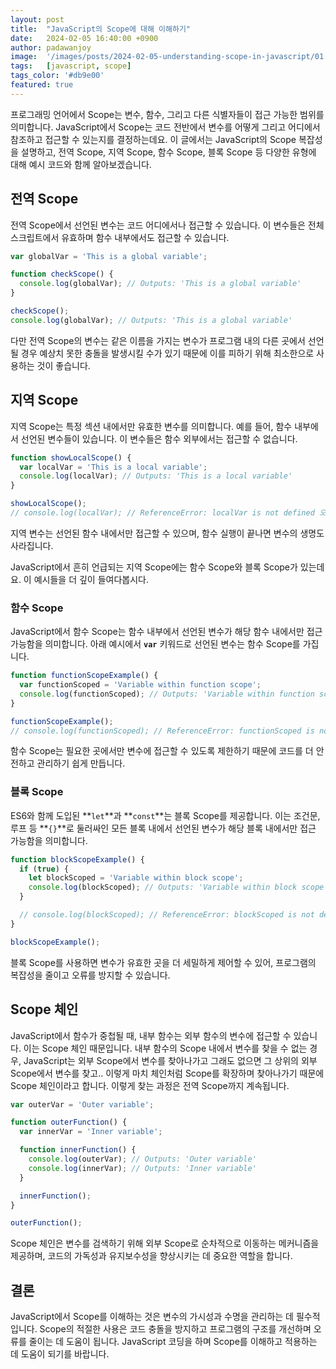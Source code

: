 ```yaml
---
layout: post
title:  "JavaScript의 Scope에 대해 이해하기"
date:   2024-02-05 16:40:00 +0900
author: padawanjoy
image:  '/images/posts/2024-02-05-understanding-scope-in-javascript/01.png'
tags:   [javascript, scope]
tags_color: '#db9e00'
featured: true
---
```

프로그래밍 언어에서 Scope는 변수, 함수, 그리고 다른 식별자들이 접근 가능한 범위를 의미합니다. JavaScript에서 Scope는 코드 전반에서 변수를 어떻게 그리고 어디에서 참조하고 접근할 수 있는지를 결정하는데요. 이 글에서는 JavaScript의 Scope 복잡성을 설명하고, 전역 Scope, 지역 Scope, 함수 Scope, 블록 Scope 등 다양한 유형에 대해 예시 코드와 함께 알아보겠습니다.

## 전역 Scope

전역 Scope에서 선언된 변수는 코드 어디에서나 접근할 수 있습니다. 이 변수들은 전체 스크립트에서 유효하며 함수 내부에서도 접근할 수 있습니다.

```javascript
var globalVar = 'This is a global variable';

function checkScope() {
  console.log(globalVar); // Outputs: 'This is a global variable'
}

checkScope();
console.log(globalVar); // Outputs: 'This is a global variable'
```

다만 전역 Scope의 변수는 같은 이름을 가지는 변수가 프로그램 내의 다른 곳에서 선언될 경우 예상치 못한 충돌을 발생시킬 수가 있기 때문에 이를 피하기 위해 최소한으로 사용하는 것이 좋습니다.

## 지역 Scope

지역 Scope는 특정 섹션 내에서만 유효한 변수를 의미합니다. 예를 들어, 함수 내부에서 선언된 변수들이 있습니다. 이 변수들은 함수 외부에서는 접근할 수 없습니다.

```javascript
function showLocalScope() {
  var localVar = 'This is a local variable';
  console.log(localVar); // Outputs: 'This is a local variable'
}

showLocalScope();
// console.log(localVar); // ReferenceError: localVar is not defined 오류 발생
```

지역 변수는 선언된 함수 내에서만 접근할 수 있으며, 함수 실행이 끝나면 변수의 생명도 사라집니다.

JavaScript에서 흔히 언급되는 지역 Scope에는 함수 Scope와 블록 Scope가 있는데요. 이 예시들을 더 깊이 들여다봅시다.

### 함수 Scope

JavaScript에서 함수 Scope는 함수 내부에서 선언된 변수가 해당 함수 내에서만 접근 가능함을 의미합니다. 아래 예시에서 **`var`** 키워드로 선언된 변수는 함수 Scope를 가집니다.

```javascript
function functionScopeExample() {
  var functionScoped = 'Variable within function scope';
  console.log(functionScoped); // Outputs: 'Variable within function scope'
}

functionScopeExample();
// console.log(functionScoped); // ReferenceError: functionScoped is not defined 오류 발생
```

함수 Scope는 필요한 곳에서만 변수에 접근할 수 있도록 제한하기 때문에 코드를 더 안전하고 관리하기 쉽게 만듭니다.

### 블록 Scope

ES6와 함께 도입된 **`let`**과 **`const`**는 블록 Scope를 제공합니다. 이는 조건문, 루프 등 **`{}`**로 둘러싸인 모든 블록 내에서 선언된 변수가 해당 블록 내에서만 접근 가능함을 의미합니다.

```javascript
function blockScopeExample() {
  if (true) {
    let blockScoped = 'Variable within block scope';
    console.log(blockScoped); // Outputs: 'Variable within block scope'
  }

  // console.log(blockScoped); // ReferenceError: blockScoped is not defined 오류 발생
}

blockScopeExample();
```

블록 Scope를 사용하면 변수가 유효한 곳을 더 세밀하게 제어할 수 있어, 프로그램의 복잡성을 줄이고 오류를 방지할 수 있습니다.

## Scope 체인

JavaScript에서 함수가 중첩될 때, 내부 함수는 외부 함수의 변수에 접근할 수 있습니다. 이는 Scope 체인 때문입니다. 내부 함수의 Scope 내에서 변수를 찾을 수 없는 경우, JavaScript는 외부 Scope에서 변수를 찾아나가고 그래도 없으면 그 상위의 외부 Scope에서 변수를 찾고.. 이렇게 마치 체인처럼 Scope를 확장하며 찾아나가기 때문에 Scope 체인이라고 합니다. 이렇게 찾는 과정은 전역 Scope까지 계속됩니다.

```javascript
var outerVar = 'Outer variable';

function outerFunction() {
  var innerVar = 'Inner variable';

  function innerFunction() {
    console.log(outerVar); // Outputs: 'Outer variable'
    console.log(innerVar); // Outputs: 'Inner variable'
  }

  innerFunction();
}

outerFunction();
```

Scope 체인은 변수를 검색하기 위해 외부 Scope로 순차적으로 이동하는 메커니즘을 제공하며, 코드의 가독성과 유지보수성을 향상시키는 데 중요한 역할을 합니다.

## 결론

JavaScript에서 Scope를 이해하는 것은 변수의 가시성과 수명을 관리하는 데 필수적입니다. Scope의 적절한 사용은 코드 충돌을 방지하고 프로그램의 구조를 개선하며 오류를 줄이는 데 도움이 됩니다. JavaScript 코딩을 하며 Scope를 이해하고 적용하는 데 도움이 되기를 바랍니다.